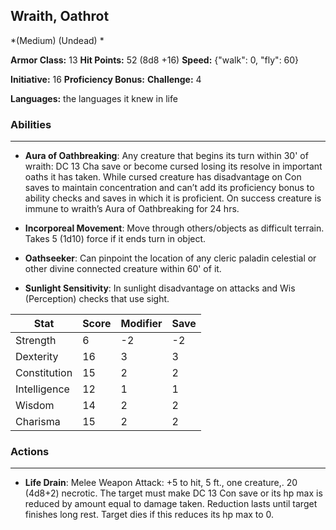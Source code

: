 ## Wraith, Oathrot
*(Medium) (Undead) *

**Armor Class:** 13
**Hit Points:** 52 (8d8 +16)
**Speed:** {"walk": 0, "fly": 60}

**Initiative:** 16
**Proficiency Bonus:**
**Challenge:** 4

**Languages:** the languages it knew in life

### Abilities
 --- 
- **Aura of Oathbreaking**: Any creature that begins its turn within 30' of wraith: DC 13 Cha save or become cursed losing its resolve in important oaths it has taken. While cursed creature has disadvantage on Con saves to maintain concentration and can’t add its proficiency bonus to ability checks and saves in which it is proficient. On success creature is immune to wraith’s Aura of Oathbreaking for 24 hrs.

- **Incorporeal Movement**: Move through others/objects as difficult terrain. Takes 5 (1d10) force if it ends turn in object.

- **Oathseeker**: Can pinpoint the location of any cleric paladin celestial or other divine connected creature within 60' of it.

- **Sunlight Sensitivity**: In sunlight disadvantage on attacks and Wis (Perception) checks that use sight.



| Stat | Score | Modifier | Save |
| ---- | ---- | ---- | ---- |
| Strength | 6 | -2 | -2 |
| Dexterity | 16 | 3 | 3 |
| Constitution | 15 | 2 | 2 |
| Intelligence | 12 | 1 | 1 |
| Wisdom | 14 | 2 | 2 |
| Charisma | 15 | 2 | 2 |

### Actions
 --- 
- **Life Drain**: Melee Weapon Attack: +5 to hit, 5 ft., one creature,. 20 (4d8+2) necrotic. The target must make DC 13 Con save or its hp max is reduced by amount equal to damage taken. Reduction lasts until target finishes long rest. Target dies if this reduces its hp max to 0.

